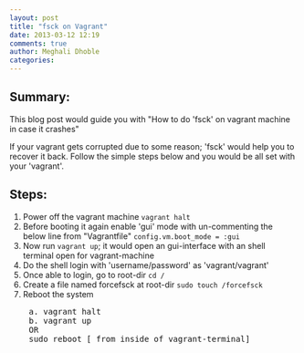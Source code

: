 ```yaml
---
layout: post
title: "fsck on Vagrant"
date: 2013-03-12 12:19
comments: true
author: Meghali Dhoble
categories: 
---
```


## Summary:
This blog post would guide you with "How to do 'fsck' on vagrant machine in case it crashes"

If your vagrant gets corrupted due to some reason; 'fsck' would help you to recover it back.
Follow the simple steps below and you would be all set with your 'vagrant'.

## Steps:
1. Power off the vagrant machine
  `vagrant halt`
2. Before booting it again enable 'gui' mode with un-commenting the below line from "Vagrantfile"
  `config.vm.boot_mode = :gui`
3. Now run `vagrant up`; it would open an gui-interface with an shell terminal open for vagrant-machine 
4. Do the shell login with 'username/password' as 'vagrant/vagrant'
5. Once able to login, go to root-dir 
    `cd /`
6. Create a file named forcefsck at root-dir 
    `sudo touch /forcefsck`
7. Reboot the system
<pre>
    a. vagrant halt
    b. vagrant up
    OR 
    sudo reboot [ from inside of vagrant-terminal]
</pre>
